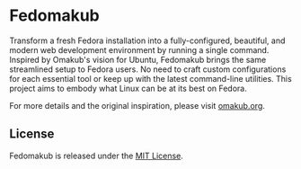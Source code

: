 # Fedomakub

Transform a fresh Fedora installation into a fully-configured, beautiful, and modern web development environment by running a single command. Inspired by Omakub's vision for Ubuntu, Fedomakub brings the same streamlined setup to Fedora users. No need to craft custom configurations for each essential tool or keep up with the latest command-line utilities. This project aims to embody what Linux can be at its best on Fedora.

For more details and the original inspiration, please visit [omakub.org](https://omakub.org).

## License

Fedomakub is released under the [MIT License](https://opensource.org/licenses/MIT).

